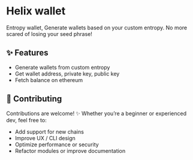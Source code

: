 # Helix wallet

Entropy wallet, Generate wallets based on your custom entropy. No more scared of losing your seed phrase!

## ✨ Features
- Generate wallets from custom entropy
- Get wallet address, private key, public key
- Fetch balance on ethereum

## 🤝 Contributing
Contributions are welcome! ✨
Whether you’re a beginner or experienced dev, feel free to:
- Add support for new chains
- Improve UX / CLI design
- Optimize performance or security
- Refactor modules or improve documentation

